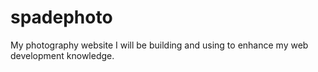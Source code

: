 # spadephoto
My photography website I will be building and using to enhance my web development knowledge.
